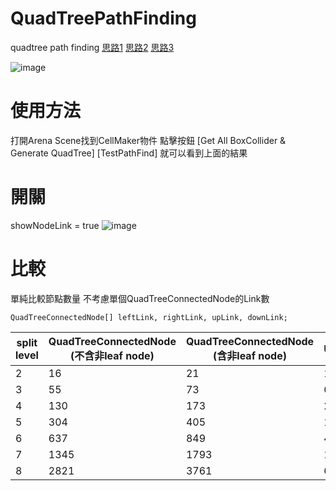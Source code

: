 # QuadTreePathFinding

quadtree path finding
[思路1](https://gpnnotes.blogspot.com/2018/10/quad-tree-path-finding-1.html)
[思路2](https://gpnnotes.blogspot.com/2018/10/1-quad-tree-path-finding-2.html)
[思路3](https://gpnnotes.blogspot.com/2018/10/1-quad-tree-path-finding-3.html)

![image](https://1.bp.blogspot.com/-p2NHWZxEdS0/W8wru7SU8lI/AAAAAAAAarE/N5I-0cfkqGoM8dUha3LVA2GlRF8NOwpLQCKgBGAs/s1600/modify3.png)

# 使用方法
打開Arena Scene找到CellMaker物件
點擊按鈕
[Get All BoxCollider & Generate QuadTree]
[TestPathFind]
就可以看到上面的結果

# 開關
showNodeLink = true
![image](https://lh3.googleusercontent.com/pw/AM-JKLWBr_Fe_xv_HOzAYEER7qLtcovBY2BoN7maMdnAMPueg2kCMBBt0z677ml3qdsWuSDPgo96Fu2avQooh6E5mllst_tQKRUCRMelfsIwqUglPSXGqWTCH8TSaWQ7KYh0bL-DdO42ZkQYWMBsne2iQUmxQw=w1367-h906-no?authuser=0)

# 比較

單純比較節點數量
不考慮單個QuadTreeConnectedNode的Link數
```
QuadTreeConnectedNode[] leftLink, rightLink, upLink, downLink;
```
| split level | QuadTreeConnectedNode (不含非leaf node) | QuadTreeConnectedNode (含非leaf node) | UniformGridNode |
|-------------|-----------------------------------------|---------------------------------------|-----------------|
| 2           | 16                                      | 21                                    | 16              |
| 3           | 55                                      | 73                                    | 64              |
| 4           | 130                                     | 173                                   | 256             |
| 5           | 304                                     | 405                                   | 1024            |
| 6           | 637                                     | 849                                   | 4096            |
| 7           | 1345                                    | 1793                                  | 16384           |
| 8           | 2821                                    | 3761                                  | 65536           |